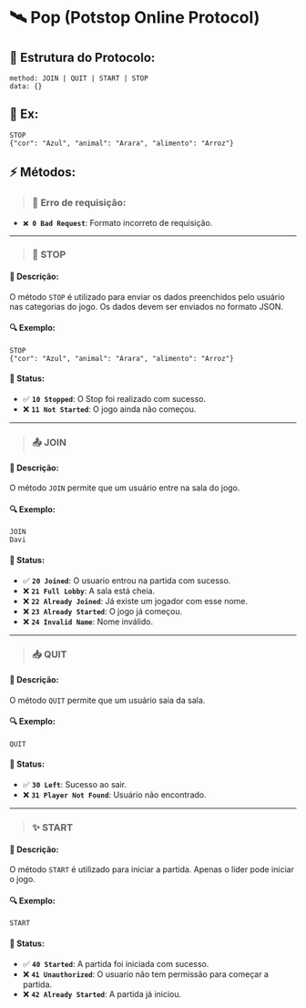 # 🛰️ Pop (Potstop Online Protocol)

## 📌 Estrutura do Protocolo:
```
method: JOIN | QUIT | START | STOP
data: {}
```

## 📌 Ex:
```
STOP
{"cor": "Azul", "animal": "Arara", "alimento": "Arroz"}
```

## ⚡ Métodos:

> ### 🧩 Erro de requisição:
- **`❌ 0 Bad Request`**: Formato incorreto de requisição.

---

> ### 🛑 STOP
#### 📖 Descrição:
O método `STOP` é utilizado para enviar os dados preenchidos pelo usuário nas categorias do jogo.
Os dados devem ser enviados no formato JSON.
#### 🔍 Exemplo:
```
STOP
{"cor": "Azul", "animal": "Arara", "alimento": "Arroz"}
```
#### 📩 Status:
- ✅ **`10 Stopped`**: O Stop foi realizado com sucesso.
- ❌ **`11 Not Started`**: O jogo ainda não começou.

---

> ### 📤 JOIN
#### 📖 Descrição:
O método `JOIN` permite que um usuário entre na sala do jogo.
#### 🔍 Exemplo:
```
JOIN
Davi
```
#### 📩 Status:
- ✅ **`20 Joined`**: O usuario entrou na partida com sucesso.
- ❌ **`21 Full Lobby`**: A sala está cheia.
- ❌ **`22 Already Joined`**: Já existe um jogador com esse nome.
- ❌ **`23 Already Started`**: O jogo já começou.
- ❌ **`24 Invalid Name`**: Nome inválido.

---

> ### 📥 QUIT
#### 📖 Descrição:
O método `QUIT` permite que um usuário saia da sala.
#### 🔍 Exemplo:
```
QUIT
```
#### 📩 Status:
- ✅ **`30 Left`**: Sucesso ao sair.
- ❌ **`31 Player Not Found`**: Usuário não encontrado.
---

> ### ✨ START
#### 📖 Descrição:
O método `START` é utilizado para iniciar a partida. Apenas o líder pode iniciar o jogo.
#### 🔍 Exemplo:
```
START
```
#### 📩 Status:
- ✅ **`40 Started`**: A partida foi iniciada com sucesso.
- ❌ **`41 Unauthorized`**: O usuario não tem permissão para começar a partida.
- ❌ **`42 Already Started`**: A partida já iniciou.
